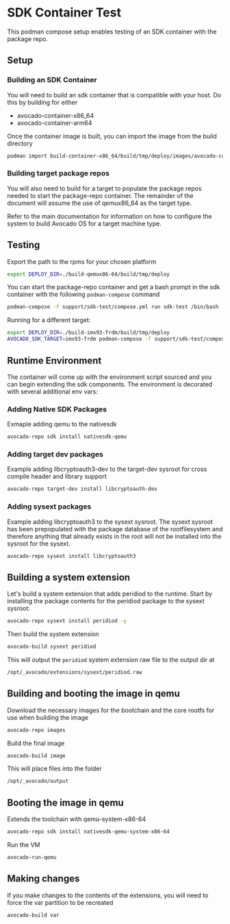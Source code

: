 # SDK Container Test
This podman compose setup enables testing of an SDK container with the package repo.

## Setup

### Building an SDK Container

You will need to build an sdk container that is compatible with your host. Do this by building for either

* avocado-container-x86_64
* avocado-container-arm64

Once the container image is built, you can import the image from the build directory

```bash
podman import build-container-x86_64/build/tmp/deploy/images/avocado-container-x86_64/avocado-image-container-avocado-container-x86_64.rootfs.tar.bz2 avocadolinux/sdk:dev
```

### Building target package repos

You will also need to build for a target to populate the package repos needed to start the package-repo container. The remainder of the document will assume the use of qemux86_64 as the target type.

Refer to the main documentation for information on how to configure the system to build Avocado OS for a target machine type.

## Testing

Export the path to the rpms for your chosen platform

```bash
export DEPLOY_DIR=./build-qemux86-64/build/tmp/deploy
```

You can start the package-repo container and get a bash prompt in the sdk container with the following `podman-compose` command

```bash
podman-compose -f support/sdk-test/compose.yml run sdk-test /bin/bash
```

Running for a different target:

```bash
export DEPLOY_DIR=./build-imx93-frdm/build/tmp/deploy
AVOCADO_SDK_TARGET=imx93-frdm podman-compose -f support/sdk-test/compose.yml run sdk-test /bin/bash
```

## Runtime Environment

The container will come up with the environment script sourced and you can begin extending the sdk components. The environment is decorated with several additional env vars:

### Adding Native SDK Packages

Exmaple adding qemu to the nativesdk

```bash
avocado-repo sdk install nativesdk-qemu
```

### Adding target dev packages

Example adding libcryptoauth3-dev to the target-dev sysroot for cross compile header and library support

```bash
avocado-repo target-dev install libcryptoauth-dev
```

### Adding sysext packages

Example adding libcryptoauth3 to the sysext sysroot. The sysext sysroot has been prepopulated with the package database of the rootfilesystem and therefore anything that already exists in the root will not be installed into the sysroot for the sysext.

```bash
avocado-repo sysext install libcryptoauth3
```

## Building a system extension

Let's build a system extension that adds peridiod to the runtime. Start by installing the package contents for the peridiod package to the sysext sysroot:

```bash
avocado-repo sysext install peridiod -y
```

Then build the system extension

```bash
avocado-build sysext peridiod
```

This will output the `peridiod` system extension raw file to the output dir at

```bash
/opt/_avocado/extensions/sysext/peridiod.raw
```

## Building and booting the image in qemu

Download the necessary images for the bootchain and the core rootfs for use when building the image

```bash
avocado-repo images
```

Build the final image

```bash
avocado-build image
```

This will place files into the folder

```bash
/opt/_avocado/output
```

## Booting the image in qemu

Extends the toolchain with qemu-system-x86-64

```bash
avocado-repo sdk install nativesdk-qemu-system-x86-64
```

Run the VM

```bash
avocado-run-qemu
```

## Making changes

If you make changes to the contents of the extensions, you will need to force the var partition to be recreated

```bash
avocado-build var
```
